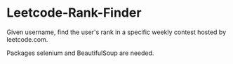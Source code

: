 # Leetcode-Rank-Finder
Given username, find the user's rank in a specific weekly contest hosted by leetcode.com.

Packages selenium and BeautifulSoup are needed.
